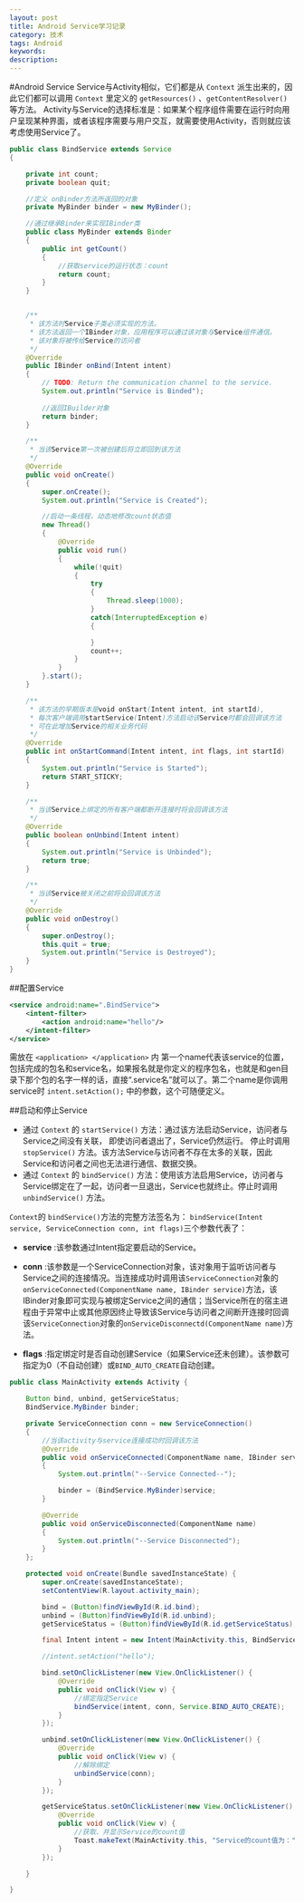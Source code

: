 ```yaml
---
layout: post
title: Android Service学习记录
category: 技术
tags: Android
keywords: 
description: 
---
```


#Android Service
Service与Activity相似，它们都是从 `Context` 派生出来的，因此它们都可以调用 `Context` 里定义的 `getResources()` 、`getContentResolver()` 等方法。
Activity与Service的选择标准是：如果某个程序组件需要在运行时向用户呈现某种界面，或者该程序需要与用户交互，就需要使用Activity，否则就应该考虑使用Service了。

``` java
public class BindService extends Service
{

    private int count;
    private boolean quit;

	//定义 onBinder方法所返回的对象
    private MyBinder binder = new MyBinder();

    //通过继承Binder来实现IBinder类
    public class MyBinder extends Binder
    {
        public int getCount()
        {
            //获取service的运行状态：count
            return count;
        }
    }


    /**
     * 该方法时Service子类必须实现的方法。
     * 该方法返回一个IBinder对象，应用程序可以通过该对象与Service组件通信。
     * 该对象将被传给Service的访问者
     */
    @Override
    public IBinder onBind(Intent intent)
    {
        // TODO: Return the communication channel to the service.
        System.out.println("Service is Binded");
        
        //返回IBuilder对象
        return binder;
    }

    /**
     * 当该Service第一次被创建后将立即回到该方法
     */
    @Override
    public void onCreate()
    {
        super.onCreate();
        System.out.println("Service is Created");

        //启动一条线程，动态地修改count状态值
        new Thread()
        {
            @Override
            public void run()
            {
                while(!quit)
                {
                    try
                    {
                        Thread.sleep(1000);
                    }
                    catch(InterruptedException e)
                    {

                    }
                    count++;
                }
            }
        }.start();
    }

    /**
     * 该方法的早期版本是void onStart(Intent intent, int startId),
     * 每次客户端调用startService(Intent)方法启动该Service时都会回调该方法
     * 可在此增加Service的相关业务代码
     */
    @Override
    public int onStartCommand(Intent intent, int flags, int startId)
    {
        System.out.println("Service is Started");
        return START_STICKY;
    }

    /**
     * 当该Service上绑定的所有客户端都断开连接时将会回调该方法
     */
    @Override
    public boolean onUnbind(Intent intent)
    {
        System.out.println("Service is Unbinded");
        return true;
    }

    /**
     * 当该Service被关闭之前将会回调该方法
     */
    @Override
    public void onDestroy()
    {
        super.onDestroy();
        this.quit = true;
        System.out.println("Service is Destroyed");
    }
}

```
##配置Service

``` xml
<service android:name=".BindService">
	<intent-filter>
		<action android:name="hello"/>
    </intent-filter>
</service>
```
需放在 `<application> </application>` 内
第一个name代表该service的位置，包括完成的包名和service名，如果报名就是你定义的程序包名，也就是和gen目录下那个包的名字一样的话，直接“.service名”就可以了。第二个name是你调用service时 `intent.setAction();` 中的参数，这个可随便定义。

##启动和停止Service
- 通过 `Context` 的 `startService()` 方法：通过该方法启动Service，访问者与Service之间没有关联， 即使访问者退出了，Service仍然运行。 停止时调用 `stopService()` 方法。该方法Service与访问者不存在太多的关联，因此Service和访问者之间也无法进行通信、数据交换。
- 通过 `Context` 的 `bindService()` 方法：使用该方法启用Service，访问者与Service绑定在了一起，访问者一旦退出，Service也就终止。停止时调用 `unbindService()` 方法。

`Context`的 `bindService()`方法的完整方法签名为：
`bindService(Intent service, ServiceConnection conn, int flags)`三个参数代表了：  
- **service** :该参数通过Intent指定要启动的Service。

- **conn** :该参数是一个ServiceConnection对象，该对象用于监听访问者与Service之间的连接情况。当连接成功时调用该`ServiceConnection`对象的`onServiceConnected(ComponentName name, IBinder service)`方法，该IBinder对象即可实现与被绑定Service之间的通信；当Service所在的宿主进程由于异常中止或其他原因终止导致该Service与访问者之间断开连接时回调该`ServiceConnection`对象的`onServiceDisconnectd(ComponentName name)`方法。

- **flags** :指定绑定时是否自动创建Service（如果Service还未创建）。该参数可指定为0（不自动创建）或`BIND_AUTO_CREATE`自动创建。


``` java
public class MainActivity extends Activity {

    Button bind, unbind, getServiceStatus;
    BindService.MyBinder binder;

    private ServiceConnection conn = new ServiceConnection()
    {
        //当该activity与service连接成功时回调该方法
        @Override
        public void onServiceConnected(ComponentName name, IBinder service)
        {
            System.out.println("--Service Connected--");

            binder = (BindService.MyBinder)service;
        }

        @Override
        public void onServiceDisconnected(ComponentName name)
        {
            System.out.println("--Service Disconnected");
        }
    };

    protected void onCreate(Bundle savedInstanceState) {
        super.onCreate(savedInstanceState);
        setContentView(R.layout.activity_main);

        bind = (Button)findViewById(R.id.bind);
        unbind = (Button)findViewById(R.id.unbind);
        getServiceStatus = (Button)findViewById(R.id.getServiceStatus);

        final Intent intent = new Intent(MainActivity.this, BindService.class);

        //intent.setAction("hello");

        bind.setOnClickListener(new View.OnClickListener() {
            @Override
            public void onClick(View v) {
                //绑定指定Service
                bindService(intent, conn, Service.BIND_AUTO_CREATE);
            }
        });

        unbind.setOnClickListener(new View.OnClickListener() {
            @Override
            public void onClick(View v) {
                //解除绑定
                unbindService(conn);
            }
        });

        getServiceStatus.setOnClickListener(new View.OnClickListener() {
            @Override
            public void onClick(View v) {
                //获取、并显示Service的count值
                Toast.makeText(MainActivity.this, "Service的count值为：" + binder.getCount(), Toast.LENGTH_SHORT).show();
            }
        });

    }

}
```




